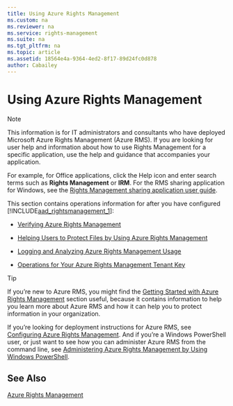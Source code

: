 ```yaml
---
title: Using Azure Rights Management
ms.custom: na
ms.reviewer: na
ms.service: rights-management
ms.suite: na
ms.tgt_pltfrm: na
ms.topic: article
ms.assetid: 18564e4a-9364-4ed2-8f17-89d24fc0d878
author: Cabailey
---
```

# Using Azure Rights Management
> [!NOTE]
> This information is for IT administrators and consultants who have deployed Microsoft Azure Rights Management (Azure RMS). If you are looking for user help and information about how to use Rights Management for a specific application, use the help and guidance that accompanies your application.
> 
> For example, for Office applications, click the Help icon and enter search terms such as **Rights Management** or **IRM**. For the RMS sharing application for Windows, see the [Rights Management sharing application user guide](http://technet.microsoft.com/library/dn339006.aspx).

This section contains operations information for after you have configured   [!INCLUDE[aad_rightsmanagement_1](../Token/aad_rightsmanagement_1_md.md)]:

-   [Verifying Azure Rights Management](../Topic/Verifying_Azure_Rights_Management.md)

-   [Helping Users to Protect Files by Using Azure Rights Management](../Topic/Helping_Users_to_Protect_Files_by_Using_Azure_Rights_Management.md)

-   [Logging and Analyzing Azure Rights Management Usage](../Topic/Logging_and_Analyzing_Azure_Rights_Management_Usage.md)

-   [Operations for Your Azure Rights Management Tenant Key](../Topic/Operations_for_Your_Azure_Rights_Management_Tenant_Key.md)

> [!TIP]
> If you’re new to Azure RMS, you might find the [Getting Started with Azure Rights Management](../Topic/Getting_Started_with_Azure_Rights_Management.md) section useful, because it contains information to help you learn more about Azure RMS and how it can help you to protect information in your organization.
> 
> If you’re looking for deployment instructions for Azure RMS, see [Configuring Azure Rights Management](../Topic/Configuring_Azure_Rights_Management.md). And if you’re a Windows PowerShell user, or just want to see how you can administer Azure RMS from the command line, see [Administering Azure Rights Management by Using Windows PowerShell](../Topic/Administering_Azure_Rights_Management_by_Using_Windows_PowerShell.md).

## See Also
[Azure Rights Management](../Topic/Azure_Rights_Management.md)

